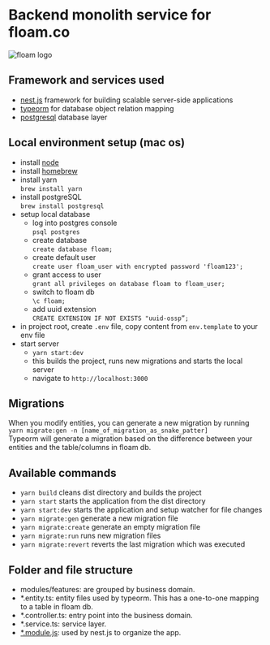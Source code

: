 # Backend monolith service for floam.co
![floam logo](https://floam-resources.s3.us-east-2.amazonaws.com/floam-logo.png)

## Framework and services used
- [nest.js](https://nestjs.com/) framework for building scalable server-side applications
- [typeorm](https://typeorm.io/#/) for database object relation mapping
- [postgresql](https://www.postgresql.org/) database layer

## Local environment setup (mac os)
- install [node](https://nodejs.org/en/download/)
- install [homebrew](https://brew.sh/)
- install yarn <br/> `brew install yarn`
- install postgreSQL <br/> `brew install postgresql`
- setup local database <br/>
    - log into postgres console <br/> `psql postgres`
    - create database <br/> `create database floam;`
    - create default user <br/> `create user floam_user with encrypted password 'floam123';`
    - grant access to user <br/> `grant all privileges on database floam to floam_user;`
    - switch to floam db <br/> `\c floam;`
    - add uuid extension <br/> `CREATE EXTENSION IF NOT EXISTS "uuid-ossp”;`
- in project root, create `.env` file, copy content from `env.template` to your env file
- start server 
    - `yarn start:dev`
    - this builds the project, runs new migrations and starts the local server
    - navigate to `http://localhost:3000`

## Migrations
When you modify entities, you can generate a new migration by running <br/>
`yarn migrate:gen -n [name_of_migration_as_snake_patter]`  <br/>
Typeorm will generate a migration based on the difference between your entities and the table/columns in floam db.

## Available commands
- `yarn build` cleans dist directory and builds the project
- `yarn start` starts the application from the dist directory
- `yarn start:dev` starts the application and setup watcher for file changes
- `yarn migrate:gen` generate a new migration file
- `yarn migrate:create` generate an empty migration file
- `yarn migrate:run` runs new migration files
- `yarn migrate:revert` reverts the last migration which was executed

## Folder and file structure
- modules/features: are grouped by business domain. 
- *.entity.ts: entity files used by typeorm. This has a one-to-one mapping to a table in floam db.
- *.controller.ts: entry point into the business domain.
- *.service.ts: service layer.
- [*.module.js](https://docs.nestjs.com/modules): used by nest.js to organize the app. 
